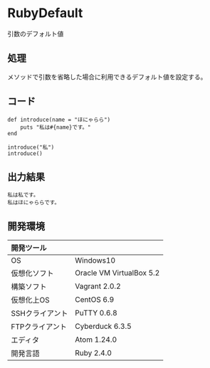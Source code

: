 # RubyDefault
引数のデフォルト値

## 処理
メソッドで引数を省略した場合に利用できるデフォルト値を設定する。

## コード
```
def introduce(name = "ほにゃらら")
    puts "私は#{name}です。"
end

introduce("私")
introduce()
```

## 出力結果  
```
私は私です。
私はほにゃららです。
```
  
## 開発環境
| 開発ツール |  |
|:-|:-|
| OS | Windows10 |
| 仮想化ソフト | Oracle VM VirtualBox 5.2 |
| 構築ソフト | Vagrant 2.0.2 |
| 仮想化上OS | CentOS 6.9 |
| SSHクライアント | PuTTY 0.6.8 |
| FTPクライアント | Cyberduck 6.3.5 |
| エディタ | Atom 1.24.0 |
| 開発言語 | Ruby 2.4.0 |
